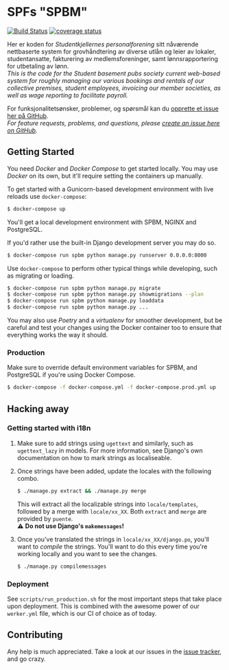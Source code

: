 SPFs "SPBM"
===========

[![Build Status](https://dev.azure.com/thoor/SPBM/_apis/build/status/SPF-UiO.spbm?branchName=master "Azure Pipelines status")](https://dev.azure.com/thoor/SPBM/_build/latest?definitionId=1&branchName=master)
[![coverage status](https://coveralls.io/repos/github/SPF-UiO/spbm/badge.svg?branch=master "Test coverage status")](https://coveralls.io/github/SPF-UiO/spbm?branch=master)

Her er koden for *Studentkjellernes personalforening* sitt nåværende nettbaserte system for grovhåndtering av diverse utlån og leier av lokaler, studentansatte, fakturering av medlemsforeninger, samt lønnsrapportering for utbetaling av lønn.  
*This is the code for the *Student basement pubs society* current web-based system for roughly managing our various bookings and rentals of our collective premises, student employees, invoicing our member societies, as well as wage reporting to facilitate payroll.*

For funksjonalitetsønsker, problemer, og spørsmål kan du [opprette et issue her på GitHub][new issue].  
*For feature requests, problems, and questions, please [create an issue here on GitHub][new issue].*


## Getting Started

You need *Docker* and *Docker Compose* to get started locally. You may use *Docker* on its own, but it'll require setting the containers up manually.

To get started with a Gunicorn-based development environment with live reloads use `docker-compose`:

```sh
$ docker-compose up
```

You'll get a local development environment with SPBM, NGINX and PostgreSQL.

If you'd rather use the built-in Django development server you may do so.

```sh
$ docker-compose run spbm python manage.py runserver 0.0.0.0:8000
```

Use `docker-compose` to perform other typical things while developing, such as migrating or loading.

```sh
$ docker-compose run spbm python manage.py migrate
$ docker-compose run spbm python manage.py showmigrations --plan
$ docker-compose run spbm python manage.py loaddata
$ docker-compose run spbm python manage.py ...
```

You may also use *Poetry* and a *virtualenv* for smoother development, but be careful and test your changes using the Docker container too to ensure that everything works the way it should.

### Production

Make sure to override default environment variables for SPBM, and PostgreSQL if you're using Docker Compose.

```sh
$ docker-compose -f docker-compose.yml -f docker-compose.prod.yml up
```

Hacking away
------------

### Getting started with i18n


1. Make sure to add strings using `ugettext` and similarly, such as `ugettext_lazy` in models. 
   For more information, see Django's own documentation on how to mark strings as localiseable.

2. Once strings have been added, update the locales with the following combo.

    ```sh
    $ ./manage.py extract && ./manage.py merge
    ```
    
    This will extract all the localizable strings into `locale/templates`, followed by a merge with `locale/xx_XX`.
    Both `extract` and `merge` are provided by `puente`.  
    :warning: **Do not use Django's `makemessages`!**

3. Once you've translated the strings in `locale/xx_XX/django.po`, you'll want to *compile* the strings.
    You'll want to do this every time you're working locally and you want to see the changes. 
    
    ```sh 
    $ ./manage.py compilemessages
    ```


### Deployment

See `scripts/run_production.sh` for the most important steps that take place upon deployment. 
This is combined with the awesome power of our `werker.yml` file, which is our CI of choice as of today.

Contributing
------------

Any help is much appreciated. Take a look at our issues in the [issue tracker], and go crazy.

[issue tracker]: https://github.com/SPF-UiO/spbm/issues
[new issue]: https://github.com/SPF-UiO/spbm/issues/new
